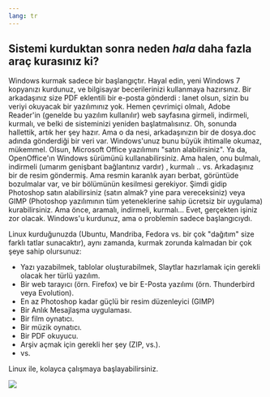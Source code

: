 ```yaml
---
lang: tr
---
```






<h2>Sistemi kurduktan sonra neden <i>hala</i> daha fazla araç kurasınız ki?</h2>

Windows kurmak sadece bir başlangıçtır. Hayal edin, yeni Windows 7 
kopyanızı kurdunuz, ve bilgisayar becerilerinizi kullanmaya hazırsınız. 
Bir arkadaşınız size PDF eklentili bir e-posta gönderdi : lanet olsun, 
sizin bu veriyi okuyacak bir yazılımınız yok. Hemen çevrimiçi olmalı, 
Adobe Reader'in (genelde bu yazılım kullanılır) web sayfasına girmeli, 
indirmeli, kurmalı, ve belki de sisteminizi yeniden başlatmalısınız. Oh, 
sonunda hallettik, artık her şey hazır. Ama o da nesi, arkadaşınızın bir 
de dosya.doc adında gönderdiği bir veri var. Windows'unuz bunu büyük 
ihtimalle okumaz, mükemmel. Olsun, Microsoft Office yazılımını "satın 
alabilirsiniz". Ya da, OpenOffice'ın Windows sürümünü kullanabilirsiniz. 
Ama halen, onu bulmalı, indirmeli (umarım genişbant bağlantınız vardır) , 
kurmalı .. vs. Arkadaşınız bir de resim göndermiş. Ama resmin karanlık 
ayarı berbat, görüntüde bozulmalar var, ve bir bölümünün kesilmesi 
gerekiyor. Şimdi gidip Photoshop satın alabilirsiniz (satın almak? yine 
para vereceksiniz) veya GIMP (Photoshop yazılımının tüm yeteneklerine 
sahip ücretsiz bir uygulama) kurabilirsiniz. Ama önce, aramalı, 
indirmeli, kurmalı... Evet, gerçekten işiniz zor olacak. Windows'u 
kurdunuz, ama o problemin sadece başlangıcıydı.

Linux kurduğunuzda (Ubuntu,  Mandriba, Fedora vs. bir çok "dağıtım" size farklı tatlar sunacaktır), aynı zamanda, kurmak zorunda kalmadan bir çok şeye sahip olursunuz:

<ul>
<li>Yazı yazabilmek, tablolar oluşturabilmek, Slaytlar hazırlamak için gerekli olacak her türlü yazılım.</li>
<li>Bir web tarayıcı (örn. Firefox) ve bir E-Posta yazılımı (örn. Thunderbird veya Evolution).</li>
<li>En az Photoshop kadar güçlü bir resim düzenleyici (GIMP)</li>
<li>Bir Anlık Mesajlaşma uygulaması.</li>
<li>Bir film oynatıcı.</li>
<li>Bir müzik oynatıcı.</li>
<li>Bir PDF okuyucu.</li>
<li>Arşiv açmak için gerekli her şey (ZIP, vs.).</li>
<li>vs.</li>
</ul>

Linux ile, kolayca çalışmaya başlayabilirsiniz. 

<img src="Images/app_menu.png" />





